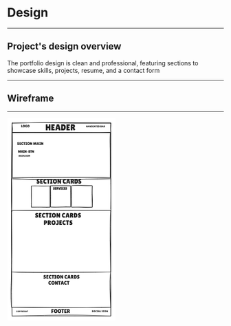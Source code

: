 # Design

---

## Project's design overview

The portfolio design is clean and professional,
featuring sections to showcase skills, projects, resume, and a contact form

---

## Wireframe

---

![Wireframe](Wireframe.png)
